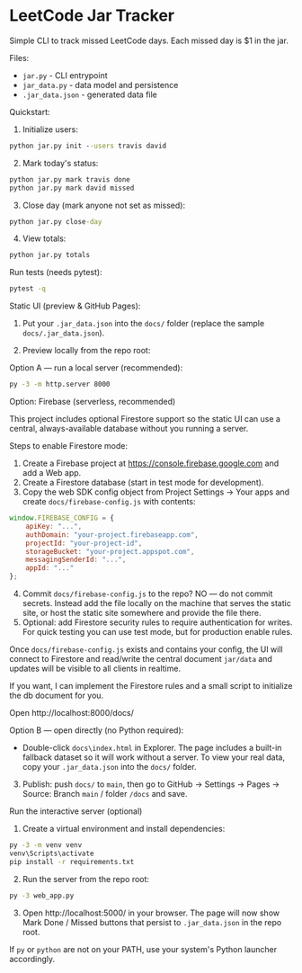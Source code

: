 # LeetCode Jar Tracker

Simple CLI to track missed LeetCode days. Each missed day is $1 in the jar.

Files:
- `jar.py` - CLI entrypoint
- `jar_data.py` - data model and persistence
- `.jar_data.json` - generated data file

Quickstart:

1. Initialize users:

```cmd
python jar.py init --users travis david
```

2. Mark today's status:

```cmd
python jar.py mark travis done
python jar.py mark david missed
```

3. Close day (mark anyone not set as missed):

```cmd
python jar.py close-day
```

4. View totals:

```cmd
python jar.py totals
```

Run tests (needs pytest):

```cmd
pytest -q
```

Static UI (preview & GitHub Pages):

1. Put your `.jar_data.json` into the `docs/` folder (replace the sample `docs/.jar_data.json`).

2. Preview locally from the repo root:

Option A — run a local server (recommended):

```cmd
py -3 -m http.server 8000
```

Option: Firebase (serverless, recommended)

This project includes optional Firestore support so the static UI can use a central, always-available database without you running a server.

Steps to enable Firestore mode:

1. Create a Firebase project at https://console.firebase.google.com and add a Web app.
2. Create a Firestore database (start in test mode for development).
3. Copy the web SDK config object from Project Settings -> Your apps and create `docs/firebase-config.js` with contents:

```js
window.FIREBASE_CONFIG = {
	apiKey: "...",
	authDomain: "your-project.firebaseapp.com",
	projectId: "your-project-id",
	storageBucket: "your-project.appspot.com",
	messagingSenderId: "...",
	appId: "..."
};
```

4. Commit `docs/firebase-config.js` to the repo? NO — do not commit secrets. Instead add the file locally on the machine that serves the static site, or host the static site somewhere and provide the file there.
5. Optional: add Firestore security rules to require authentication for writes. For quick testing you can use test mode, but for production enable rules.

Once `docs/firebase-config.js` exists and contains your config, the UI will connect to Firestore and read/write the central document `jar/data` and updates will be visible to all clients in realtime.

If you want, I can implement the Firestore rules and a small script to initialize the db document for you.

Open http://localhost:8000/docs/

Option B — open directly (no Python required):

 - Double-click `docs\index.html` in Explorer. The page includes a built-in fallback dataset so it will work without a server. To view your real data, copy your `.jar_data.json` into the `docs/` folder.

3. Publish: push `docs/` to `main`, then go to GitHub -> Settings -> Pages -> Source: Branch `main` / folder `/docs` and save.

Run the interactive server (optional)

1. Create a virtual environment and install dependencies:

```cmd
py -3 -m venv venv
venv\Scripts\activate
pip install -r requirements.txt
```

2. Run the server from the repo root:

```cmd
py -3 web_app.py
```

3. Open http://localhost:5000/ in your browser. The page will now show Mark Done / Missed buttons that persist to `.jar_data.json` in the repo root.

If `py` or `python` are not on your PATH, use your system's Python launcher accordingly.

